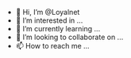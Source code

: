 - 👋 Hi, I’m @Loyalnet
- 👀 I’m interested in ...
- 🌱 I’m currently learning ...
- 💞️ I’m looking to collaborate on ...
- 📫 How to reach me ...

<!---
Loyalnet/Loyalnet is a ✨ special ✨ repository because its `README.md` (this file) appears on your GitHub profile.
You can click the Preview link to take a look at your changes.
--->
